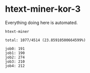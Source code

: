 # htext-miner-kor-3

Everything doing here is automated.

```
htext-miner

total: 1077/4514 (23.85910500664599%)

job0: 191
job1: 190
job2: 274
job3: 210
job4: 212
```